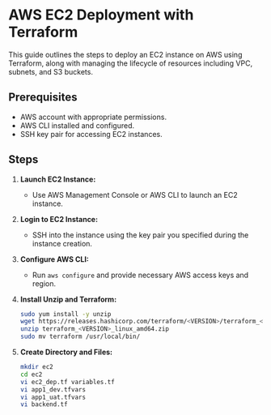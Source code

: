 # AWS EC2 Deployment with Terraform 
This guide outlines the steps to deploy an EC2 instance on AWS using Terraform, along with managing the lifecycle of resources including VPC, subnets, and S3 buckets.

## Prerequisites

- AWS account with appropriate permissions.
- AWS CLI installed and configured.
- SSH key pair for accessing EC2 instances.

## Steps

1. **Launch EC2 Instance:**
   - Use AWS Management Console or AWS CLI to launch an EC2 instance.

2. **Login to EC2 Instance:**
   - SSH into the instance using the key pair you specified during the instance creation.

3. **Configure AWS CLI:**
   - Run `aws configure` and provide necessary AWS access keys and region.

4. **Install Unzip and Terraform:**
   ```bash
   sudo yum install -y unzip
   wget https://releases.hashicorp.com/terraform/<VERSION>/terraform_<VERSION>_linux_amd64.zip
   unzip terraform_<VERSION>_linux_amd64.zip
   sudo mv terraform /usr/local/bin/
5. **Create Directory and Files:**
   ```bash
   mkdir ec2
   cd ec2
   vi ec2_dep.tf variables.tf
   vi app1_dev.tfvars
   vi app1_uat.tfvars
   vi backend.tf
